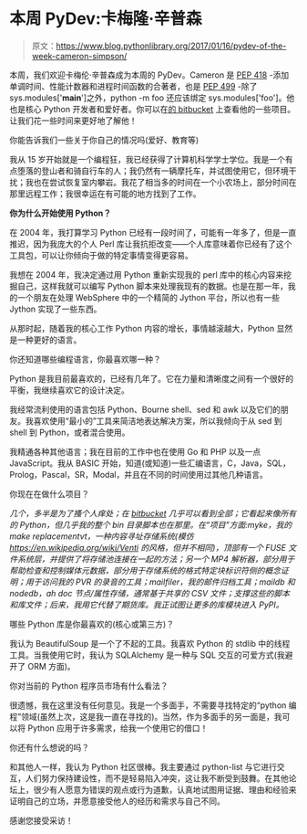 # 本周 PyDev:卡梅隆·辛普森

> 原文：<https://www.blog.pythonlibrary.org/2017/01/16/pydev-of-the-week-cameron-simpson/>

本周，我们欢迎卡梅伦·辛普森成为本周的 PyDev。Cameron 是 [PEP 418](https://www.python.org/dev/peps/pep-0418/) -添加单调时间、性能计数器和进程时间函数的合著者，也是 [PEP 499](https://www.python.org/dev/peps/pep-0499/) -除了 sys.modules['__main__']之外，python -m foo 还应该绑定 sys.modules['foo']。他也是核心 Python 开发者和爱好者。你可以在[的 bitbucket](https://bitbucket.org/cameron_simpson/css/commits/all) 上查看他的一些项目。让我们花一些时间来更好地了解他！

你能告诉我们一些关于你自己的情况吗(爱好、教育等)

我从 15 岁开始就是一个编程狂，我已经获得了计算机科学学士学位。我是一个有点堕落的登山者和骑自行车的人；我仍然有一辆摩托车，并试图使用它，但环境干扰；我也在尝试恢复室内攀岩。我花了相当多的时间在一个小农场上，部分时间在那里远程工作；我很幸运在有可能的地方找到了工作。

**你为什么开始使用 Python？**

在 2004 年，我打算学习 Python 已经有一段时间了，可能有一年多了，但是一直推迟，因为我庞大的个人 Perl 库让我抗拒改变——个人库意味着你已经有了这个工具包，可以让你倾向于做的特定事情变得更容易。

我想在 2004 年，我决定通过用 Python 重新实现我的 perl 库中的核心内容来挖掘自己，这样我就可以编写 Python 脚本来处理我现有的数据。也是在那一年，我的一个朋友在处理 WebSphere 中的一个精简的 Jython 平台，所以也有一些 Jython 实现了一些东西。

从那时起，随着我的核心工作 Python 内容的增长，事情越滚越大，Python 显然是一种更好的语言。

你还知道哪些编程语言，你最喜欢哪一种？

Python 是我目前最喜欢的，已经有几年了。它在力量和清晰度之间有一个很好的平衡，我继续喜欢它的设计决定。

我经常流利使用的语言包括 Python、Bourne shell、sed 和 awk 以及它们的朋友。我喜欢使用“最小的”工具来简洁地表达解决方案，所以我倾向于从 sed 到 shell 到 Python，或者混合使用。

我精通各种其他语言；我在目前的工作中也在使用 Go 和 PHP 以及一点 JavaScript。我从 BASIC 开始，知道(或知道)一些汇编语言，C，Java，SQL，Prolog，Pascal，SR，Modal，并且在不同的时间使用过其他几种语言。

你现在在做什么项目？

*几个，多半是为了搔个人痒处；在 [bitbucket](https://bitbucket.org/cameron_simpson/css/commits/all) 几乎可以看到全部；它看起来像所有的 Python，但几乎我的整个 bin 目录脚本也在那里。在“项目”方面:myke，我的 make replacementvt，一种内容寻址存储系统(模仿 https://en.wikipedia.org/wiki/Venti 的风格，但并不相同)，顶部有一个 FUSE 文件系统层，并提供了将存储池连接在一起的方法；另一个 MP4 解析器，部分用于帮助检查和控制媒体元数据，部分用于存储系统的格式特定块标识符侧的概念证明；用于访问我的 PVR 的录音的工具；mailfiler，我的邮件归档工具；maildb 和 nodedb，ah doc 节点/属性存储，通常基于共享的 CSV 文件；支撑这些的脚本和库文件；后来，我用它代替了期货库。我正试图让更多的库模块进入 PyPI。*

哪些 Python 库是你最喜欢的(核心或第三方)？

我认为 BeautifulSoup 是一个了不起的工具。我喜欢 Python 的 stdlib 中的线程工具。当我使用它时，我认为 SQLAlchemy 是一种与 SQL 交互的可爱方式(我避开了 ORM 方面)。

你对当前的 Python 程序员市场有什么看法？

很遗憾，我在这里没有任何意见。我是一个多面手，不需要寻找特定的“python 编程”领域(虽然上次，这是我一直在寻找的)。当然，作为多面手的另一面是，我可以将 Python 应用于许多需求，给我一个使用它的借口！

你还有什么想说的吗？

和其他人一样，我认为 Python 社区很棒。我主要通过 python-list 与它进行交互，人们努力保持建设性，而不是轻易陷入冲突，这让我不断受到鼓舞。在其他论坛上，很少有人愿意为错误的观点或行为道歉，认真地试图用证据、理由和经验来证明自己的立场，并愿意接受他人的经历和需求与自己不同。

感谢您接受采访！